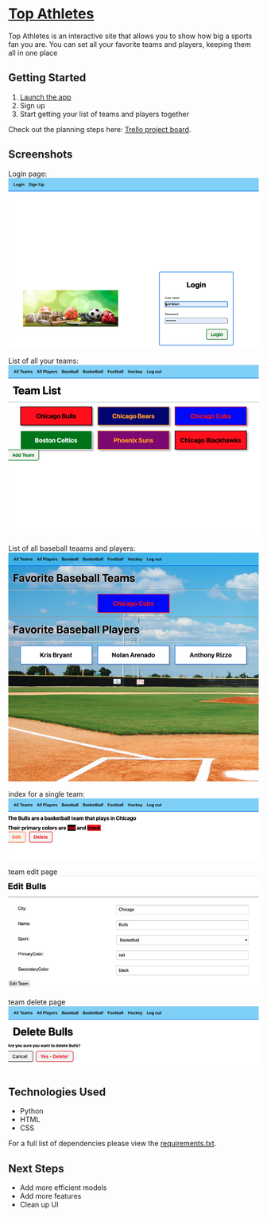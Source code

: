 # [Top Athletes](https://topathletes.herokuapp.com/)

Top Athletes is an interactive site that allows you to show how big a sports fan you are. You can set all your favorite teams and players, keeping them all in one place




## Getting Started

1. [Launch the app](https://topathletes.herokuapp.com/)
2. Sign up
3. Start getting your list of teams and players together

Check out the planning steps here:
[Trello project board](https://trello.com/b/MzMYoPZ0/top-athletes).


## Screenshots

Login page:
![login](./readmepics/login.png)


List of all your teams:
![teams](./readmepics/teams.png)


List of all baseball teaams and players:
![baseball](./readmepics/baseball.png)


index for a single team:
![team](./readmepics/team.png)


team edit page
![edit](./readmepics/edit.png)


team delete page
![delete](./readmepics/delete.png)


## Technologies Used

- Python
- HTML
- CSS

For a full list of dependencies please view the [requirements.txt](https://github.com/yoni1994/topathletes/blob/main/requirements.txt).

## Next Steps

- Add more efficient models
- Add more features
- Clean up UI

